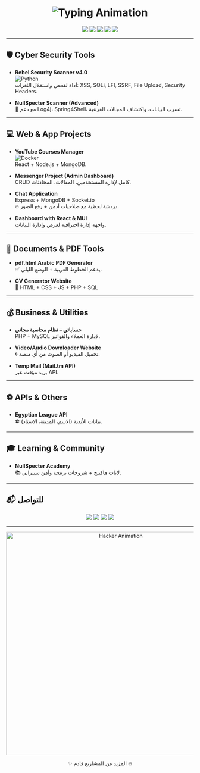 <h1 align="center">
  <img src="https://readme-typing-svg.herokuapp.com?font=Fira+Code&size=28&duration=4000&pause=1000&color=00FF00&center=true&vCenter=true&width=600&lines=🚀+NullSpecter+Projects+Timeline;💻+Cyber+Security+%7C+Full-Stack+Dev;👨‍💻+AbdUlrahman+Elsayed" alt="Typing Animation" />
</h1>

<p align="center">
  <img src="https://img.shields.io/badge/Cyber%20Security-%2300FF00.svg?&style=for-the-badge&logo=matrix&logoColor=black" />
  <img src="https://img.shields.io/badge/Full%20Stack-%23121011.svg?&style=for-the-badge&logo=javascript&logoColor=yellow" />
  <img src="https://img.shields.io/badge/PHP-%23777BB4.svg?&style=for-the-badge&logo=php&logoColor=white" />
  <img src="https://img.shields.io/badge/MongoDB-%2347A248.svg?&style=for-the-badge&logo=mongodb&logoColor=white" />
  <img src="https://img.shields.io/badge/React-%2361DAFB.svg?&style=for-the-badge&logo=react&logoColor=black" />
</p>

---

## 🛡️ Cyber Security Tools

- **Rebel Security Scanner v4.0**  
  ![Python](https://img.shields.io/badge/Python-3776AB?style=for-the-badge&logo=python&logoColor=white)  
  أداة لفحص واستغلال الثغرات: XSS, SQLi, LFI, SSRF, File Upload, Security Headers.  

- **NullSpecter Scanner (Advanced)**  
  🚀 مع دعم Log4j، Spring4Shell، تسرب البيانات، واكتشاف المجالات الفرعية.  

---

## 💻 Web & App Projects

- **YouTube Courses Manager**  
  ![Docker](https://img.shields.io/badge/Docker-2496ED?style=for-the-badge&logo=docker&logoColor=white)  
  React + Node.js + MongoDB.  

- **Messenger Project (Admin Dashboard)**  
  CRUD كامل لإدارة المستخدمين، المقالات، المحادثات.  

- **Chat Application**  
  Express + MongoDB + Socket.io  
  🔥 دردشة لحظية مع صلاحيات أدمن + رفع الصور.  

- **Dashboard with React & MUI**  
  واجهة إدارة احترافية لعرض وإدارة البيانات.  

---

## 📄 Documents & PDF Tools

- **pdf.html Arabic PDF Generator**  
  ✅ يدعم الخطوط العربية + الوضع الليلي.  

- **CV Generator Website**  
  🎨 HTML + CSS + JS + PHP + SQL  

---

## 💰 Business & Utilities

- **حساباتي – نظام محاسبة مجاني**  
  PHP + MySQL لإدارة العملاء والفواتير.  

- **Video/Audio Downloader Website**  
  🌀 تحميل الفيديو أو الصوت من أي منصة.  

- **Temp Mail (Mail.tm API)**  
  بريد مؤقت عبر API.  

---

## ⚽ APIs & Others

- **Egyptian League API**  
  ⚽ بيانات الأندية (الاسم، المدينة، الاستاد).  

---

## 🎓 Learning & Community

- **NullSpecter Academy**  
  📚 لابات هاكينج + شروحات برمجة وأمن سيبراني.  

---

## 📬 للتواصل

<p align="center">
  <a href="mailto:boodapro540@gmail.com"><img src="https://img.shields.io/badge/Email-boodapro540%40gmail.com-red?style=for-the-badge&logo=gmail&logoColor=white" /></a>
  <a href="https://www.linkedin.com/in/abdulrahman-elsayed-59a664313"><img src="https://img.shields.io/badge/LinkedIn-AbdUlrahman%20Elsayed-blue?style=for-the-badge&logo=linkedin&logoColor=white" /></a>
  <a href="https://www.facebook.com/abdulelsayd"><img src="https://img.shields.io/badge/Facebook-Abdulelsayd-%231877F2?style=for-the-badge&logo=facebook&logoColor=white" /></a>
  <a href="https://www.youtube.com/@gamotek175"><img src="https://img.shields.io/badge/YouTube-Gamotek175-FF0000?style=for-the-badge&logo=youtube&logoColor=white" /></a>
</p>

---

<p align="center">
  <img src="https://media.giphy.com/media/l41lFw057lAJQMwg0/giphy.gif" width="600" alt="Hacker Animation" />
</p>

<p align="center">✨ المزيد من المشاريع قادم 🔥</p>

